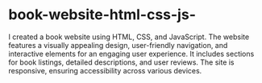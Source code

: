 # book-website-html-css-js-
I created a book website using HTML, CSS, and JavaScript. The website features a visually appealing design, user-friendly navigation, and interactive elements for an engaging user experience. It includes sections for book listings, detailed descriptions, and user reviews. The site is responsive, ensuring accessibility across various devices.
